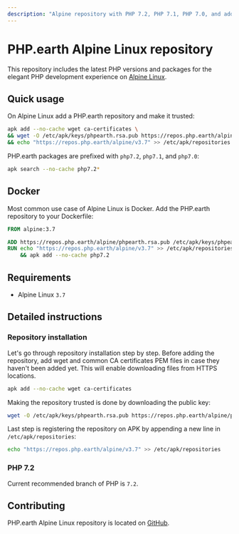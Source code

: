 ```yaml
---
description: "Alpine repository with PHP 7.2, PHP 7.1, PHP 7.0, and additional packages for elegant PHP development experience"
---
```


# PHP.earth Alpine Linux repository

This repository includes the latest PHP versions and packages for the elegant PHP
development experience on [Alpine Linux](https://alpinelinux.org/).

## Quick usage

On Alpine Linux add a PHP.earth repository and make it trusted:

```bash
apk add --no-cache wget ca-certificates \
&& wget -O /etc/apk/keys/phpearth.rsa.pub https://repos.php.earth/alpine/phpearth.rsa.pub \
&& echo "https://repos.php.earth/alpine/v3.7" >> /etc/apk/repositories
```

PHP.earth packages are prefixed with `php7.2`, `php7.1`, and `php7.0`:

```bash
apk search --no-cache php7.2*
```

## Docker

Most common use case of Alpine Linux is Docker. Add the PHP.earth repository to
your Dockerfile:

```Dockerfile
FROM alpine:3.7

ADD https://repos.php.earth/alpine/phpearth.rsa.pub /etc/apk/keys/phpearth.rsa.pub
RUN echo "https://repos.php.earth/alpine/v3.7" >> /etc/apk/repositories \
    && apk add --no-cache php7.2
```

## Requirements

* Alpine Linux `3.7`

## Detailed instructions

### Repository installation

Let's go through repository installation step by step. Before adding the repository,
add wget and common CA certificates PEM files in case they haven't been added
yet. This will enable downloading files from HTTPS locations.

```bash
apk add --no-cache wget ca-certificates
```

Making the repository trusted is done by downloading the public key:

```bash
wget -O /etc/apk/keys/phpearth.rsa.pub https://repos.php.earth/alpine/phpearth.rsa.pub
```

Last step is registering the repository on APK by appending a new line in
`/etc/apk/repositories`:

```bash
echo "https://repos.php.earth/alpine/v3.7" >> /etc/apk/repositories
```

### PHP 7.2

Current recommended branch of PHP is `7.2`.

## Contributing

PHP.earth Alpine Linux repository is located on [GitHub](https://github.com/php-earth/alpine).
